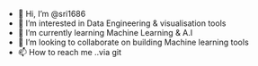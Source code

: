 - 👋 Hi, I’m @sri1686
- 👀 I’m interested in Data Engineering & visualisation tools
- 🌱 I’m currently learning Machine Learning & A.I
- 💞️ I’m looking to collaborate on building Machine learning tools
- 📫 How to reach me ..via git

<!---
sri1686/sri1686 is a ✨ special ✨ repository because its `README.md` (this file) appears on your GitHub profile.
You can click the Preview link to take a look at your changes.
--->
